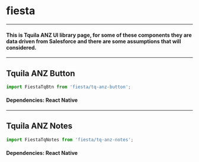 # fiesta
---
#### This is Tquila ANZ UI library page, for some of these components they are data driven from Salesforce and there are some assumptions that will considered.
---
## Tquila ANZ Button
```javascript
import FiestaTqBtn from 'fiesta/tq-anz-button';
```
#### Dependencies: React Native
---
## Tquila ANZ Notes
```javascript
import FiestaTqNotes from 'fiesta/tq-anz-notes';
```
#### Dependencies: React Native